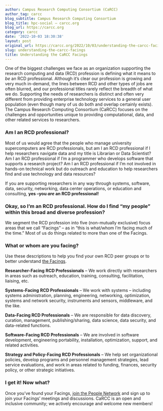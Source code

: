 ```yaml
---
author: Campus Research Computing Consortium (CaRCC)
author_tag: carcc
blog_subtitle: Campus Research Computing Consortium
blog_title: hpc-social – carcc.org
blog_url: https://carcc.org
category: carcc
date: '2022-10-03 18:30:38'
layout: post
original_url: https://carcc.org/2022/10/03/understanding-the-carcc-facings/
slug: understanding-the-carcc-facings
title: Understanding the CaRCC Facings
---
```


<p>One of the biggest challenges we face as an organization supporting the research computing and data (RCD) profession is defining what it means to <em>be</em> an RCD professional. Although it’s clear our profession is growing and very much in-demand, the lines between RCD and other types of jobs are often blurred, and our professional titles rarely reflect the breadth of what we do. Supporting the needs of researchers is distinct and often very different from providing enterprise technology services to a general user population (even though many of us do both and overlap certainly exists). The Campus Research Computing Consortium (CaRCC) focuses on the challenges and opportunities unique to providing computational, data, and other related services to researchers.</p>




<h3><strong>Am I an RCD professional?&nbsp;</strong></h3>



<p>Most of us would agree that the people who manage university supercomputers are RCD professionals, but am I an RCD professional if I help researchers navigate data and my title is Librarian or Data Scientist? Am I an RCD professional if I’m a programmer who develops software that supports a research project? Am I an RCD professional if I’m not involved in hands-on technical work but do outreach and education to help researchers find and use technology and data resources?&nbsp;</p>




<p>If you are supporting researchers in any way through systems, software, data, security, networking, data center operations, or education and consulting, <strong>yes &#8211;you </strong><strong><em>are </em></strong><strong>an RCD professional!</strong></p>




<span id="more-4515"></span>



<h3><strong>Okay, so I’m an RCD professional. How do I find “my people” within this broad and diverse profession?&nbsp;</strong></h3>



<p>We segment the RCD profession into five (non-mutually exclusive) focus areas that we call “Facings” – as in “this is what/whom I’m facing much of the time.” Most of us do things related to more than one of the Facings.&nbsp;</p>




<h3><strong>What or whom are you facing?</strong></h3>



<p>Use these descriptions to help you find your own RCD peer groups or to better understand <a href="https://carcc.org/rcd-professionalization/facings/">the Facings</a>.&nbsp;</p>




<p><strong>Researcher-Facing</strong> <strong>RCD Professionals</strong> – We work directly with researchers in areas such as outreach, education, training, consulting, facilitation, liaising, etc.</p>




<p><strong>Systems-Facing</strong> <strong>RCD Professionals</strong> – We work with systems – including systems administration, planning, engineering, networking, optimization, systems and network security, instruments and sensors, middleware, and the like.&nbsp;</p>




<p><strong>Data-Facing RCD Professionals</strong> – We are responsible for data discovery, curation, management, publishing/sharing, data science, data security, and data-related&nbsp;functions.</p>




<p><strong>Software-Facing RCD Professionals</strong> – We are involved in software development, engineering portability, installation, optimization, support, and related activities.</p>




<p><strong>Strategy and Policy-Facing RCD Professionals</strong> – We help set organizational policies, develop programs and personnel management strategies, lead service evaluations, and work in areas related to funding, finances, security policy, or other strategic initiatives.&nbsp;&nbsp;</p>




<h3><strong>I get it! Now what?&nbsp;</strong></h3>



<p>Once you’ve found your Facings, <a href="https://carcc.org/people-network/">join the People Network</a> and sign up to join your Facings’ meetings and discussions. CaRCC is an open and inclusive community; we actively encourage and welcome new members!</p>